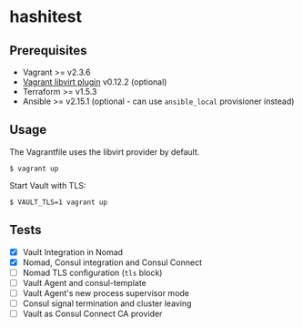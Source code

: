 # hashitest

## Prerequisites

- Vagrant >= v2.3.6
- [Vagrant libvirt plugin](https://github.com/vagrant-libvirt/vagrant-libvirt)
  v0.12.2 (optional)
- Terraform >= v1.5.3
- Ansible >= v2.15.1 (optional - can use `ansible_local` provisioner instead)

## Usage

The Vagrantfile uses the libvirt provider by default.

```
$ vagrant up
```

Start Vault with TLS:

```
$ VAULT_TLS=1 vagrant up
```

## Tests

- [x] Vault Integration in Nomad
- [x] Nomad, Consul integration and Consul Connect
- [ ] Nomad TLS configuration (`tls` block)
- [ ] Vault Agent and consul-template
- [ ] Vault Agent's new process supervisor mode
- [ ] Consul signal termination and cluster leaving
- [ ] Vault as Consul Connect CA provider

